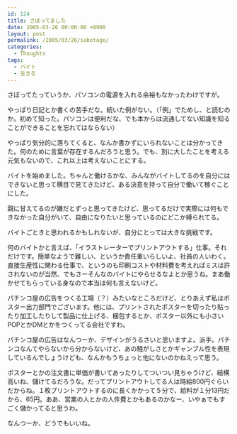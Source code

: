 ```yaml
---
id: 124
title: さぼってました
date: 2005-03-26 00:00:00 +0900
layout: post
permalink: /2005/03/26/sabotage/
categories:
  - Thoughts
tags:
  - バイト
  - 生きる
---
```

さぼってたっていうか、パソコンの電源を入れる余裕もなかったわけですが。
  
やっぱり日記とか書くの苦手だな。続いた例がない。（「例」でためし、と読むのか。初めて知った。パソコンは便利だな、でも本からは流通してない知識を知ることができることを忘れてはならない）
  
やっぱり気分的に落ちてくると、なんか書かずにいられないことは分かってきた。何のために言葉が存在するんだろうと思う。でも、別に大したことを考える元気もないので、これ以上は考えないことにする。

<!--more-->

バイトを始めました。ちゃんと働けるかな、みんながバイトしてるのを自分にはできないと思って横目で見てきたけど、ある決意を持って自分で働いて稼ぐことにした。
  
親に甘えてるのが嫌だとずっと思ってきたけど、思ってるだけで実際には何もできなかった自分がいて、自由になりたいと思っているのにどこか縛られてる。
  
バイトごときと思われるかもしれないが、自分にとっては大きな挑戦です。

何のバイトかと言えば、「イラストレーターでプリントアウトする」仕事。それだけです。簡単なようで難しい、というか責任重いらしいよ、社員の人いわく。直接生産性に関わる仕事で、というのも印刷コストや材料費を考えればミスは許されないのが当然、でもさーそんなのバイトにやらせるなよとか思うね。まあ働かせてもらっている身なので本当は何も言えないけど。
  
パチンコ屋の広告をつくる工場（？）みたいなところだけど、とりあえず私はポスター出力部門でございます。他には、プリントされたポスターを切ったり貼ったり加工したりして製品に仕上げる、梱包するとか、ポスター以外にも小さいPOPとかDMとかをつくってる会社ですわ。
  
パチンコ屋の広告はなんつーか、デザインがうるさいと思いますよ。派手。パチンコなんてやらないから分からないけど、あの騒がしさとかギャンブル性を表現しているんでしょうけども、なんかもうちょっと他にないのかねえって思う。
  
ポスターとかの注文書に単価が書いてあったりしてついつい見ちゃうけど、結構高いね、儲けてるだろうな。だってプリントアウトしてる人は時給800円ぐらいだからね。１枚プリントアウトするのに長くかかって５分で、給料が１分13円だから、65円。ああ、営業の人とかの人件費とかもあるのかなー、いやぁでもすごく儲かってると思うわ。

なんつーか、どうでもいいね。
